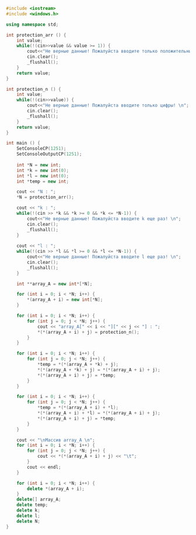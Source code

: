 ﻿```c++
#include <iostream>
#include <windows.h>

using namespace std;

int protection_arr () {
	int value;
	while(!(cin>>value && value >= 1)) {
		cout<<"Не верные данные! Пожалуйста вводите только положительные цифры больше 0! \n";
		cin.clear();
		_flushall();
	}
	return value;
}

int protection_n () {
	int value;
	while(!(cin>>value)) {
		cout<<"Не верные данные! Пожалуйста вводите только цифры! \n";
		cin.clear();
		_flushall();
	}
	return value;
}

int main () {
	SetConsoleCP(1251);
	SetConsoleOutputCP(1251);
	
	int *N = new int;
	int *k = new int(0);
	int *l = new int(0);
	int *temp = new int;

	cout << "N : ";
	*N = protection_arr();

	cout << "k : ";
	while(!(cin >> *k && *k >= 0 && *k <= *N-1)) {
		cout<<"Не верные данные! Пожалуйста вводите k еще раз! \n";
		cin.clear();
		_flushall();
	}
	
	cout << "l : ";
	while(!(cin >> *l && *l >= 0 && *l <= *N-1)) {
		cout<<"Не верные данные! Пожалуйста вводите l еще раз! \n";
		cin.clear();
		_flushall();
	}

	int **array_A = new int*[*N];

	for (int i = 0; i < *N; i++) {
		*(array_A + i) = new int[*N];
	}

	for (int i = 0; i < *N; i++) {
		for (int j = 0; j < *N; j++) {
			cout << "array_A[" << i << "][" << j << "] : ";
			*(*(array_A + i) + j) = protection_n();
		}
	}

	for (int i = 0; i < *N; i++) {
		for (int j = 0; j < *N; j++) {
			*temp = *(*(array_A + *k) + j);
			*(*(array_A + *k) + j) = *(*(array_A + i) + j);
			*(*(array_A + i) + j) = *temp;
		}
	}

	for (int i = 0; i < *N; i++) {
		for (int j = 0; j < *N; j++) {
			*temp = *(*(array_A + i) + *l);
			*(*(array_A + i) + *l) = *(*(array_A + i) + j);
			*(*(array_A + i) + j) = *temp;
		}
	}

	cout << "\nМассив array_A \n";
	for (int i = 0; i < *N; i++) {
		for (int j = 0; j < *N; j++) {
			cout << *(*(array_A + i) + j) << "\t";
		}
		cout << endl;
	}

	for (int i = 0; i < *N; i++) {
		delete *(array_A + i);
	}
	delete[] array_A;
	delete temp;
	delete k;
	delete l;
	delete N;
}

```
